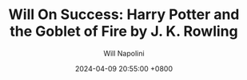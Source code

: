 ---
title: "Will On Success: Harry Potter and the Goblet of Fire by J. K. Rowling"
author: Will Napolini
date: 2024-04-09 20:55:00 +0800
categories: [Mindset, Book-summaries]
tags:
  [
    harry-potter-goblet-of-fire,
    j-k-rowling,
    harry-potter-series,
    young-adult-fiction,
    magical-realism,
    quadrialog tournament,
    triwizard-tournament,
    hogwarts,
    halloween,
    dumbledore,
    voldemort,
    teen-fantasy,
    magical-creatures,
    harry-potter-books,
    fantasy-adventure,
    pivotal-moment,
    fan-favorite,
    fourth-installment,
    barty-crouch-jr.
  ]
image: https://pbs.twimg.com/media/GO1piYZWkAIvZtH?format=jpg&name=large
alt: "Will On Success: Harry Potter and the Goblet of Fire by J. K. Rowling"
fallback:
  - 
  # Replace with the URL of your backup image
  -
  # Replace with the URL of your backup image
---
